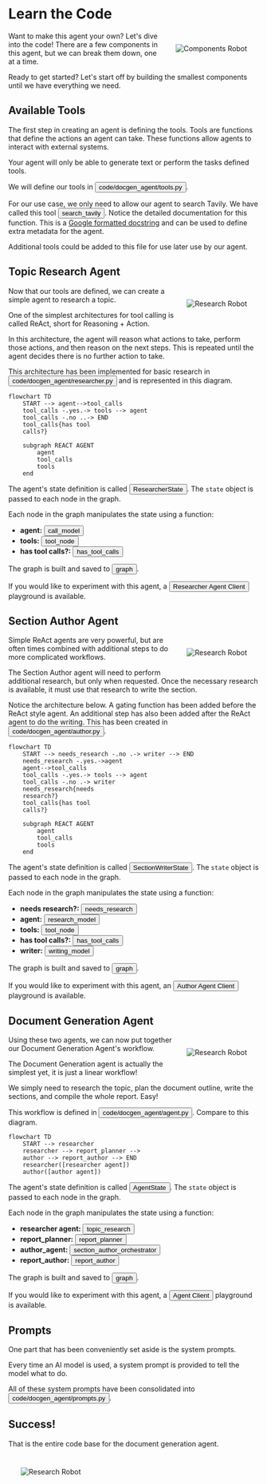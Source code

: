 # Learn the Code


<img src="_static/robots/hero.png" alt="Components Robot" style="float:right; max-width:300px;margin:25px;" />

Want to make this agent your own? Let's dive into the code!
There are a few components in this agent, but we can break them down, one at a time.

Ready to get started? Let's start off by building the smallest components until we have everything we need.

<!-- fold:break -->

## Available Tools

The first step in creating an agent is defining the tools.
Tools are functions that define the actions an agent can take.
These functions allow agents to interact with external systems.

Your agent will only be able to generate text or perform the tasks defined tools.

We will define our tools in
<button onclick="openOrCreateFileInJupyterLab('code/docgen_agent/tools.py');"><i class="fa-brands fa-python"></i> code/docgen_agent/tools.py</button>.

For our use case, we only need to allow our agent to search Tavily. We have called this tool
<button onclick="goToLineAndSelect('code/docgen_agent/tools.py', 'def search_tavily');"><i class="fas fa-code"></i> search_tavily</button>.
Notice the detailed documentation for this function. This is a [Google formatted docstring](https://google.github.io/styleguide/pyguide.html#383-functions-and-methods) and can be used to define extra metadata for the agent.

Additional tools could be added to this file for use later use by our agent.

<!-- fold:break -->

## Topic Research Agent

<img src="_static/robots/study.png" alt="Research Robot" style="float:right; max-width:300px;margin:25px;" />

Now that our tools are defined, we can create a simple agent to research a topic.

One of the simplest architectures for tool calling is called ReAct, short for Reasoning + Action.

In this architecture, the agent will reason what actions to take, perform those actions, and then reason on the next steps.
This is repeated until the agent decides there is no further action to take.

<!-- fold:break -->

This architecture has been implemented for basic research in
<button onclick="openOrCreateFileInJupyterLab('code/docgen_agent/researcher.py');"><i class="fa-brands fa-python"></i> code/docgen_agent/researcher.py</button> and is represented in this diagram.

```mermaid
flowchart TD
    START --> agent-->tool_calls
    tool_calls -.yes.-> tools --> agent
    tool_calls -.no ..-> END
    tool_calls{has tool
    calls?}

    subgraph REACT AGENT
        agent
        tool_calls
        tools
    end
```
<!-- fold:break -->

The agent's state definition is called
<button onclick="goToLineAndSelect('code/docgen_agent/researcher.py', 'class ResearcherState');"><i class="fas fa-code"></i> ResearcherState</button>.
The `state` object is passed to each node in the graph.

Each node in the graph manipulates the state using a function:
- **agent:** <button onclick="goToLineAndSelect('code/docgen_agent/researcher.py', 'def call_model');"><i class="fas fa-code"></i> call_model</button>
- **tools:** <button onclick="goToLineAndSelect('code/docgen_agent/researcher.py', 'def tool_node');"><i class="fas fa-code"></i> tool_node</button>
- **has tool calls?:** <button onclick="goToLineAndSelect('code/docgen_agent/researcher.py', 'def has_tool_calls');"><i class="fas fa-code"></i> has_tool_calls</button>

The graph is built and saved to
<button onclick="goToLineAndSelect('code/docgen_agent/researcher.py', 'graph =');"><i class="fas fa-code"></i> graph</button>.

If you would like to experiment with this agent, a
<button onclick="openOrCreateFileInJupyterLab('code/researcher_client.ipynb');"><i class="fa-solid fa-flask"></i> Researcher Agent Client</button> playground is available.

<!-- fold:break -->

## Section Author Agent

<img src="_static/robots/typewriter.png" alt="Research Robot" style="float:right; max-width:300px;margin:25px;" />

Simple ReAct agents are very powerful, but are often times combined with additional steps to do more complicated workflows.

The Section Author agent will need to perform additional research, but only when requested. Once the necessary research is available, it must use that research to write the section.

<!-- fold:break -->

Notice the architecture below. A gating function has been added before the ReAct style agent. An additional step has also been added after the ReAct agent to do the writing. This has been created in
<button onclick="openOrCreateFileInJupyterLab('code/docgen_agent/author.py');"><i class="fa-brands fa-python"></i> code/docgen_agent/author.py</button>.

```mermaid
flowchart TD
    START --> needs_research -.no .-> writer --> END
    needs_research -.yes.->agent
    agent-->tool_calls
    tool_calls -.yes.-> tools --> agent
    tool_calls -.no .-> writer
    needs_research{needs
    research?}
    tool_calls{has tool
    calls?}

    subgraph REACT AGENT
        agent
        tool_calls
        tools
    end
```

<!-- fold:break -->

The agent's state definition is called
<button onclick="goToLineAndSelect('code/docgen_agent/author.py', 'class SectionWriterState');"><i class="fas fa-code"></i> SectionWriterState</button>.
The `state` object is passed to each node in the graph.

Each node in the graph manipulates the state using a function:
- **needs research?:** <button onclick="goToLineAndSelect('code/docgen_agent/author.py', 'def needs_research');"><i class="fas fa-code"></i> needs_research</button>
- **agent:** <button onclick="goToLineAndSelect('code/docgen_agent/author.py', 'def research_model');"><i class="fas fa-code"></i> research_model</button>
- **tools:** <button onclick="goToLineAndSelect('code/docgen_agent/author.py', 'def tool_node');"><i class="fas fa-code"></i> tool_node</button>
- **has tool calls?:** <button onclick="goToLineAndSelect('code/docgen_agent/author.py', 'def has_tool_calls');"><i class="fas fa-code"></i> has_tool_calls</button>
- **writer:** <button onclick="goToLineAndSelect('code/docgen_agent/author.py', 'def writing_model');"><i class="fas fa-code"></i> writing_model</button>

The graph is built and saved to
<button onclick="goToLineAndSelect('code/docgen_agent/author.py', 'graph =');"><i class="fas fa-code"></i> graph</button>.

If you would like to experiment with this agent, an
<button onclick="openOrCreateFileInJupyterLab('code/author_client.ipynb');"><i class="fa-solid fa-flask"></i> Author Agent Client</button> playground is available.

<!-- fold:break -->

## Document Generation Agent

<img src="_static/robots/supervisor.png" alt="Research Robot" style="float:right; max-width:300px;margin:25px;" />

Using these two agents, we can now put together our Document Generation Agent's workflow.

The Document Generation agent is actually the simplest yet, it is just a linear workflow!

We simply need to research the topic, plan the document outline, write the sections, and compile the whole report. Easy!

<!-- fold:break -->

This workflow is defined in
<button onclick="openOrCreateFileInJupyterLab('code/docgen_agent/agent.py');"><i class="fa-brands fa-python"></i> code/docgen_agent/agent.py</button>.
Compare to this diagram.

```mermaid
flowchart TD
    START --> researcher
    researcher --> report_planner -->
    author --> report_author --> END
    researcher([researcher agent])
    author([author agent])
```

The agent's state definition is called
<button onclick="goToLineAndSelect('code/docgen_agent/agent.py', 'class AgentState');"><i class="fas fa-code"></i> AgentState</button>.
The `state` object is passed to each node in the graph.

Each node in the graph manipulates the state using a function:
- **researcher agent:** <button onclick="goToLineAndSelect('code/docgen_agent/agent.py', 'def topic_research');"><i class="fas fa-code"></i> topic_research</button>
- **report_planner:** <button onclick="goToLineAndSelect('code/docgen_agent/agent.py', 'def report_planner');"><i class="fas fa-code"></i> report_planner</button>
- **author_agent:** <button onclick="goToLineAndSelect('code/docgen_agent/agent.py', 'def section_author_orchestrator');"><i class="fas fa-code"></i> section_author_orchestrator</button>
- **report_author:** <button onclick="goToLineAndSelect('code/docgen_agent/agent.py', 'def report_author');"><i class="fas fa-code"></i> report_author</button>

The graph is built and saved to
<button onclick="goToLineAndSelect('code/docgen_agent/agent.py', 'graph =');"><i class="fas fa-code"></i> graph</button>.

If you would like to experiment with this agent, a
<button onclick="openOrCreateFileInJupyterLab('code/agent_client.ipynb');"><i class="fa-solid fa-flask"></i> Agent Client</button> playground is available.

<!-- fold:break -->

## Prompts

One part that has been conveniently set aside is the system prompts.

Every time an AI model is used, a system prompt is provided to tell the model what to do.

All of these system prompts have been consolidated into
<button onclick="openOrCreateFileInJupyterLab('code/docgen_agent/prompts.py');"><i class="fa-brands fa-python"></i> code/docgen_agent/prompts.py</button>.

<!-- fold:break -->

## Success!

That is the entire code base for the document generation agent.

<img src="_static/robots/party.png" alt="Research Robot" style="max-width:500px;margin:25px;" />
